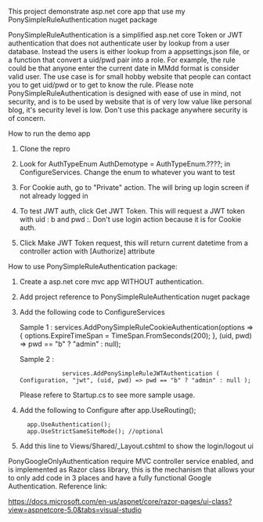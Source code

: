 
This project demonstrate asp.net core app that use my PonySimpleRuleAuthentication nuget package

PonySimpleRuleAuthentication is a simplified asp.net core Token or JWT authentication that does not authenticate user by lookup from a user database.  Instead the users is either lookup from a appsettings.json file, or a function that convert a uid/pwd pair into a role.  For example, the rule could be that anyone enter the current date in MMdd format is consider valid user.  The use case is for small hobby website that people can contact you to get uid/pwd or to get to know the rule.  Please note PonySimpleRuleAuthentication is designed with ease of use in mind, not security, and is to be used by website that is of very low value like personal blog, it's security level is low. Don't use this package anywhere security is of concern.

How to run the demo app

1. Clone the repro
2. Look for 
              AuthTypeEnum AuthDemotype = AuthTypeEnum.????;
   in ConfigureServices.  Change the enum to whatever you want to test

3. For Cookie auth, go to "Private" action. The will bring up login screen if not already logged in
4. To test JWT auth, click Get JWT Token.  This will request a JWT token with uid : b and pwd :.  Don't use login action because it is for Cookie auth.
5. Click Make JWT Token request, this will return current datetime from a controller action with [Authorize] attribute











How to use PonySimpleRuleAuthentication package:


1. Create a asp.net core mvc app WITHOUT authentication.
2. Add project reference to PonySimpleRuleAuthentication nuget package
3. Add the following code to ConfigureServices

    Sample 1 :
                   services.AddPonySimpleRuleCookieAuthentication(options => { options.ExpireTimeSpan = TimeSpan.FromSeconds(200); },
                        (uid, pwd) => pwd == "b" ? "admin" : null);
    

    Sample 2 :

                   services.AddPonySimpleRuleJWTAuthentication ( Configuration, "jwt", (uid, pwd) => pwd == "b" ? "admin" : null );
 

    Please refere to Startup.cs to see more sample usage.


 
 4. Add the following to Configure after app.UseRouting();

          app.UseAuthentication();
          app.UseStrictSameSiteMode(); //optional


5. Add this line to Views/Shared/_Layout.cshtml  to show the login/logout ui

    <partial name="_LoginPartialSimpleRule" />


PonyGoogleOnlyAuthentication require MVC controller service enabled, and is implemented as Razor class library, this is the mechanism that allows your to only add code in 3 places and have a fully functional Google Authentication. Reference link:

https://docs.microsoft.com/en-us/aspnet/core/razor-pages/ui-class?view=aspnetcore-5.0&tabs=visual-studio